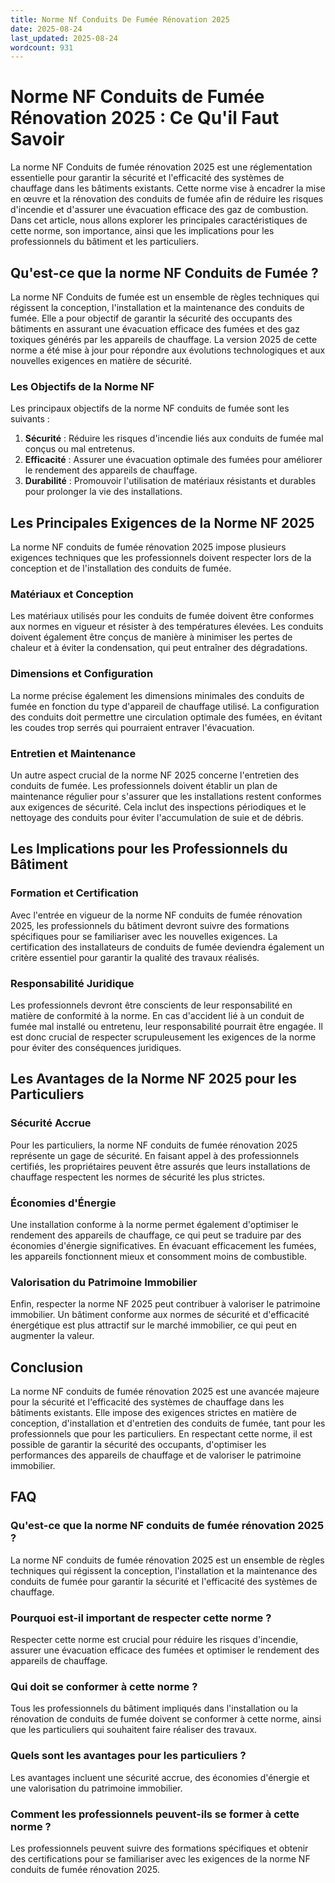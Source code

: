 ```yaml
---
title: Norme Nf Conduits De Fumée Rénovation 2025
date: 2025-08-24
last_updated: 2025-08-24
wordcount: 931
---
```


# Norme NF Conduits de Fumée Rénovation 2025 : Ce Qu'il Faut Savoir

La norme NF Conduits de fumée rénovation 2025 est une réglementation essentielle pour garantir la sécurité et l'efficacité des systèmes de chauffage dans les bâtiments existants. Cette norme vise à encadrer la mise en œuvre et la rénovation des conduits de fumée afin de réduire les risques d'incendie et d'assurer une évacuation efficace des gaz de combustion. Dans cet article, nous allons explorer les principales caractéristiques de cette norme, son importance, ainsi que les implications pour les professionnels du bâtiment et les particuliers.

## Qu'est-ce que la norme NF Conduits de Fumée ?

La norme NF Conduits de fumée est un ensemble de règles techniques qui régissent la conception, l'installation et la maintenance des conduits de fumée. Elle a pour objectif de garantir la sécurité des occupants des bâtiments en assurant une évacuation efficace des fumées et des gaz toxiques générés par les appareils de chauffage. La version 2025 de cette norme a été mise à jour pour répondre aux évolutions technologiques et aux nouvelles exigences en matière de sécurité.

### Les Objectifs de la Norme NF

Les principaux objectifs de la norme NF conduits de fumée sont les suivants :

1. **Sécurité** : Réduire les risques d'incendie liés aux conduits de fumée mal conçus ou mal entretenus.
2. **Efficacité** : Assurer une évacuation optimale des fumées pour améliorer le rendement des appareils de chauffage.
3. **Durabilité** : Promouvoir l'utilisation de matériaux résistants et durables pour prolonger la vie des installations.

## Les Principales Exigences de la Norme NF 2025

La norme NF conduits de fumée rénovation 2025 impose plusieurs exigences techniques que les professionnels doivent respecter lors de la conception et de l'installation des conduits de fumée.

### Matériaux et Conception

Les matériaux utilisés pour les conduits de fumée doivent être conformes aux normes en vigueur et résister à des températures élevées. Les conduits doivent également être conçus de manière à minimiser les pertes de chaleur et à éviter la condensation, qui peut entraîner des dégradations.

### Dimensions et Configuration

La norme précise également les dimensions minimales des conduits de fumée en fonction du type d'appareil de chauffage utilisé. La configuration des conduits doit permettre une circulation optimale des fumées, en évitant les coudes trop serrés qui pourraient entraver l'évacuation.

### Entretien et Maintenance

Un autre aspect crucial de la norme NF 2025 concerne l'entretien des conduits de fumée. Les professionnels doivent établir un plan de maintenance régulier pour s'assurer que les installations restent conformes aux exigences de sécurité. Cela inclut des inspections périodiques et le nettoyage des conduits pour éviter l'accumulation de suie et de débris.

## Les Implications pour les Professionnels du Bâtiment

### Formation et Certification

Avec l'entrée en vigueur de la norme NF conduits de fumée rénovation 2025, les professionnels du bâtiment devront suivre des formations spécifiques pour se familiariser avec les nouvelles exigences. La certification des installateurs de conduits de fumée deviendra également un critère essentiel pour garantir la qualité des travaux réalisés.

### Responsabilité Juridique

Les professionnels devront être conscients de leur responsabilité en matière de conformité à la norme. En cas d'accident lié à un conduit de fumée mal installé ou entretenu, leur responsabilité pourrait être engagée. Il est donc crucial de respecter scrupuleusement les exigences de la norme pour éviter des conséquences juridiques.

## Les Avantages de la Norme NF 2025 pour les Particuliers

### Sécurité Accrue

Pour les particuliers, la norme NF conduits de fumée rénovation 2025 représente un gage de sécurité. En faisant appel à des professionnels certifiés, les propriétaires peuvent être assurés que leurs installations de chauffage respectent les normes de sécurité les plus strictes.

### Économies d'Énergie

Une installation conforme à la norme permet également d'optimiser le rendement des appareils de chauffage, ce qui peut se traduire par des économies d'énergie significatives. En évacuant efficacement les fumées, les appareils fonctionnent mieux et consomment moins de combustible.

### Valorisation du Patrimoine Immobilier

Enfin, respecter la norme NF 2025 peut contribuer à valoriser le patrimoine immobilier. Un bâtiment conforme aux normes de sécurité et d'efficacité énergétique est plus attractif sur le marché immobilier, ce qui peut en augmenter la valeur.

## Conclusion

La norme NF conduits de fumée rénovation 2025 est une avancée majeure pour la sécurité et l'efficacité des systèmes de chauffage dans les bâtiments existants. Elle impose des exigences strictes en matière de conception, d'installation et d'entretien des conduits de fumée, tant pour les professionnels que pour les particuliers. En respectant cette norme, il est possible de garantir la sécurité des occupants, d'optimiser les performances des appareils de chauffage et de valoriser le patrimoine immobilier.

## FAQ

### Qu'est-ce que la norme NF conduits de fumée rénovation 2025 ?

La norme NF conduits de fumée rénovation 2025 est un ensemble de règles techniques qui régissent la conception, l'installation et la maintenance des conduits de fumée pour garantir la sécurité et l'efficacité des systèmes de chauffage.

### Pourquoi est-il important de respecter cette norme ?

Respecter cette norme est crucial pour réduire les risques d'incendie, assurer une évacuation efficace des fumées et optimiser le rendement des appareils de chauffage.

### Qui doit se conformer à cette norme ?

Tous les professionnels du bâtiment impliqués dans l'installation ou la rénovation de conduits de fumée doivent se conformer à cette norme, ainsi que les particuliers qui souhaitent faire réaliser des travaux.

### Quels sont les avantages pour les particuliers ?

Les avantages incluent une sécurité accrue, des économies d'énergie et une valorisation du patrimoine immobilier.

### Comment les professionnels peuvent-ils se former à cette norme ?

Les professionnels peuvent suivre des formations spécifiques et obtenir des certifications pour se familiariser avec les exigences de la norme NF conduits de fumée rénovation 2025.